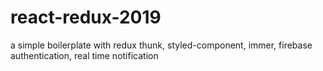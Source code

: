 # react-redux-2019
a simple boilerplate with redux thunk, styled-component, immer, firebase authentication, real time notification
